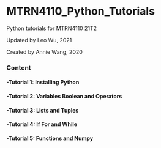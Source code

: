 # MTRN4110_Python_Tutorials

Python tutorials for MTRN4110 21T2

Updated by Leo Wu, 2021

Created by Annie Wang, 2020

### Content

#### -Tutorial 1: Installing Python

#### -Tutorial 2: Variables Boolean and Operators

#### -Tutorial 3: Lists and Tuples

#### -Tutorial 4: If For and While

#### -Tutorial 5: Functions and Numpy
